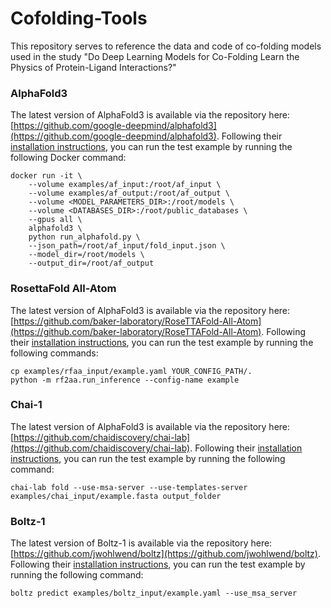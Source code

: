 # Cofolding-Tools

This repository serves to reference the data and code of co-folding models used in the study "Do Deep Learning Models for Co-Folding Learn the Physics of Protein-Ligand Interactions?"

### AlphaFold3

The latest version of AlphaFold3 is available via the repository here: [https://github.com/google-deepmind/alphafold3](https://github.com/google-deepmind/alphafold3). Following their [installation instructions](https://github.com/google-deepmind/alphafold3/blob/main/docs/installation.md), you can run the test example by running the following Docker command:
```
docker run -it \
    --volume examples/af_input:/root/af_input \
    --volume examples/af_output:/root/af_output \
    --volume <MODEL_PARAMETERS_DIR>:/root/models \
    --volume <DATABASES_DIR>:/root/public_databases \
    --gpus all \
    alphafold3 \
    python run_alphafold.py \
    --json_path=/root/af_input/fold_input.json \
    --model_dir=/root/models \
    --output_dir=/root/af_output
```

### RosettaFold All-Atom

The latest version of AlphaFold3 is available via the repository here: [https://github.com/baker-laboratory/RoseTTAFold-All-Atom](https://github.com/baker-laboratory/RoseTTAFold-All-Atom). Following their [installation instructions](https://github.com/baker-laboratory/RoseTTAFold-All-Atom?tab=readme-ov-file#set-up), you can run the test example by running the following commands:
```
cp examples/rfaa_input/example.yaml YOUR_CONFIG_PATH/.
python -m rf2aa.run_inference --config-name example
```

### Chai-1

The latest version of AlphaFold3 is available via the repository here: [https://github.com/chaidiscovery/chai-lab](https://github.com/chaidiscovery/chai-lab). Following their [installation instructions](https://github.com/chaidiscovery/chai-lab?tab=readme-ov-file#installation), you can run the test example by running the following command:
```
chai-lab fold --use-msa-server --use-templates-server examples/chai_input/example.fasta output_folder
```

### Boltz-1

The latest version of Boltz-1 is available via the repository here: [https://github.com/jwohlwend/boltz](https://github.com/jwohlwend/boltz). Following their [installation instructions](https://github.com/jwohlwend/boltz?tab=readme-ov-file#installation), you can run the test example by running the following command:
```
boltz predict examples/boltz_input/example.yaml --use_msa_server
```


